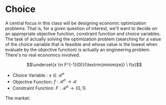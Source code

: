 # **Choice**

A central focus in this class will be designing economic optimization problems. That is, for a given question of interest, we'll want to decide on an appropriate objective function, constraint function and choice variables. The task of actually solving the optimization problem (searching for a value of the choice variable that is feasible and whose value is the lowest when evaluate by the objective function) is actually an engineering problem. There's no real economics involved.


$$\underset{x \in F^{-1}(0)}{\textrm{minimize}} \ f(x)$$

- Choice Variable : $x \in \mathcal{R}^n$ 
- Objective Function:  $f: \mathcal{R}^n \to \mathcal{R}$
- Constraint Function: $F : \mathcal{R}^n \to \{0,1\}$


The market: 




